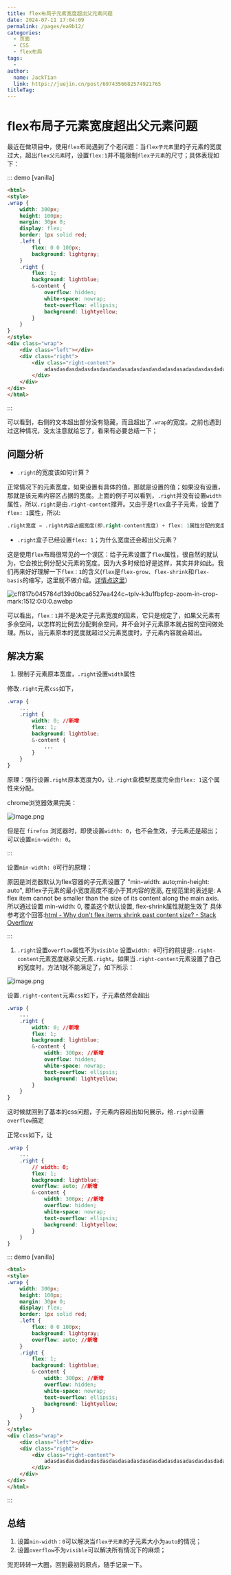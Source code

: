 ```yaml
---
title: flex布局子元素宽度超出父元素问题
date: 2024-07-11 17:04:09
permalink: /pages/ea9b12/
categories:
  - 页面
  - CSS
  - flex布局
tags:
  - 
author: 
  name: JackTian
  link: https://juejin.cn/post/6974356682574921765
titleTag: 
---
```


# flex布局子元素宽度超出父元素问题

最近在做项目中，使用`flex`布局遇到了个老问题：当`flex子元素`里的子元素的宽度过大，超出`flex父元素`时，设置`flex:1`并不能限制`flex子元素`的尺寸；具体表现如下：



::: demo [vanilla]

```html
<html>
<style>
.wrap {
    width: 300px;
    height: 100px;
    margin: 30px 0;
    display: flex;
    border: 1px solid red;
    .left {
        flex: 0 0 100px;
        background: lightgray;
    }
    .right {
        flex: 1;
        background: lightblue;
        &-content {
            overflow: hidden;
            white-space: nowrap;
            text-overflow: ellipsis;
            background: lightyellow;
        }
    }
}
</style>
<div class="wrap">
    <div class="left"></div>
    <div class="right">
        <div class="right-content">
            adasdasdasdadasdasdasdasdasadasdasdasdadasdasadasdasdasdadasdasdasdasdasadasdasdasdadasdas
        </div>
    </div>
</div>
</html>
```

:::

可以看到，右侧的文本超出部分没有隐藏，而且超出了`.wrap`的宽度。之前也遇到过这种情况，没太注意就给忘了，看来有必要总结一下；

## 问题分析

- `.right`的宽度该如何计算？

正常情况下的元素宽度，如果设置有具体的值，那就是设置的值；如果没有设置，那就是该元素内容区占据的宽度。上面的例子可以看到，`.right`并没有设置`width`属性，所以`.right`是由`.right-content`撑开。又由于是`flex`盒子子元素，设置了`flex: 1`属性，所以:

```sql
.right宽度 = .right内容占据宽度(即.right-content宽度) + flex: 1属性分配的宽度
```

- `.right`盒子已经设置`flex: 1`；为什么宽度还会超出父元素？

这是使用`flex`布局很常见的一个误区：给子元素设置了`flex`属性，很自然的就认为，它会按比例分配父元素的宽度。因为大多时候恰好是这样，其实并非如此。我们再来好好理解一下`flex：1`的含义(`flex`是`flex-grow`、`flex-shrink`和`flex-basis`的缩写，这里就不做介绍。[详情点这里](https://link.juejin.cn?target=https%3A%2F%2Fdeveloper.mozilla.org%2Fzh-CN%2Fdocs%2FWeb%2FCSS%2Fflex)）



![cff817b045784d139d0bca6527ea424c~tplv-k3u1fbpfcp-zoom-in-crop-mark:1512:0:0:0.awebp](https://s2.loli.net/2024/07/25/sDFHZ4eO89TNhoM.webp)

 

可以看出，`flex：1`并不是决定子元素宽度的因素，它只是规定了，如果父元素有多余空间，以怎样的比例去分配剩余空间，并不会对子元素原本就占据的空间做处理。所以，当元素原本的宽度就超过父元素宽度时，子元素内容就会超出。

## 解决方案

1. 限制子元素原本宽度，`.right`设置`width`属性

修改`.right`元素`css`如下，

```css
.wrap {
    ...
    .right {
        width: 0; //新增
        flex: 1;
        background: lightblue;
        &-content {
            ...
        }
    }
}
```

原理：强行设置`.right`原本宽度为0，让`.right`盒模型宽度完全由`flex: 1`这个属性来分配。

chrome浏览器效果完美：

![image.png](https://p1-juejin.byteimg.com/tos-cn-i-k3u1fbpfcp/3bb233322188449fa0d28e8f91b50de0~tplv-k3u1fbpfcp-zoom-in-crop-mark:1512:0:0:0.awebp)

但是在 `firefox` 浏览器时，即使设置`width: 0`，也不会生效，子元素还是超出；可以设置`min-width: 0`。

::: 

设置`min-width: 0`可行的原理：

原因是浏览器默认为flex容器的子元素设置了 "min-width: auto;min-height: auto", 即flex子元素的最小宽度高度不能小于其内容的宽高, 在规范里的表述是:
A flex item cannot be smaller than the size of its content along the main axis.
所以通过设置 min-width: 0, 覆盖这个默认设置, flex-shrink属性就能生效了
具体参考这个回答:[html - Why don't flex items shrink past content size? - Stack Overflow]([![img](https://lf3-cdn-tos.bytescm.com/obj/static/xitu_juejin_web/3f843e8626a3844c624fb596dddd9674.svg)stackoverflow.com](https://link.juejin.cn/?target=https%3A%2F%2Fstackoverflow.com%2Fquestions%2F36247140%2Fwhy-dont-flex-items-shrink-past-content-size%3Fanswertab%3Dvotes%23tab-top))

:::

1. `.right`设置`overflow`属性不为`visible` 设置`width: 0`可行的前提是:`.right-content`元素宽度继承父元素`.right`。如果当`.right-content`元素设置了自己的宽度时，方法1就不能满足了，如下所示：

![image.png](https://p6-juejin.byteimg.com/tos-cn-i-k3u1fbpfcp/6eb0e0ab0496475bbc9405254d62a0a9~tplv-k3u1fbpfcp-zoom-in-crop-mark:1512:0:0:0.awebp)

设置`.right-content`元素`css`如下，子元素依然会超出

```css
.wrap {
    ...
    .right {
        width: 0; //新增
        flex: 1;
        background: lightblue;
        &-content {
            width: 300px; //新增
            overflow: hidden;
            white-space: nowrap;
            text-overflow: ellipsis;
            background: lightyellow;
        }
    }
}
```

这时候就回到了基本的css问题，子元素内容超出如何展示，给`.right`设置`overflow`搞定

正常`css`如下，让

```css
.wrap {
    ...
    .right {
        // width: 0;
        flex: 1;
        background: lightblue;
        overflow: auto; //新增
        &-content {
            width: 300px; //新增
            overflow: hidden;
            white-space: nowrap;
            text-overflow: ellipsis;
            background: lightyellow;
        }
    }
}
```



::: demo [vanilla]

```html
<html>
<style>
.wrap {
    width: 300px;
    height: 100px;
    margin: 30px 0;
    display: flex;
    border: 1px solid red;
    .left {
        flex: 0 0 100px;
        background: lightgray;
        overflow: auto; //新增
    }
    .right {
        flex: 1;
        background: lightblue;
        &-content {
            width: 300px; //新增
            overflow: hidden;
            white-space: nowrap;
            text-overflow: ellipsis;
            background: lightyellow;
        }
    }
}
</style>
<div class="wrap">
    <div class="left"></div>
    <div class="right">
        <div class="right-content">
            adasdasdasdadasdasdasdasdasadasdasdasdadasdasadasdasdasdadasdasdasdasdasadasdasdasdadasdas
        </div>
    </div>
</div>
</html>
```

:::

## 总结

1. 设置`min-width：0`可以解决当`flex子元素`的子元素大小为`auto`的情况；
2. 设置`overflow`不为`visible`可以解决所有情况下的麻烦；

兜兜转转一大圈，回到最初的原点，随手记录一下。

